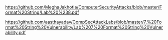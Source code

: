 https://github.com/MeghaJakhotia/ComputerSecurityAttacks/blob/master/Format%20String/Lab%20%238.pdf

https://github.com/aasthayadav/CompSecAttackLabs/blob/master/7.%20Format%20String%20Vulnerability/Lab%207%20Format%20String%20Vulnerability.pdf
